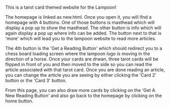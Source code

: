 This is a tarot card themed website for the Lampoon!

The homepage is linked as new.html.
Once you open it, you will ifnd a homepage with 4 buttons. One of those buttons is masthead which will display a pop up to show the masthead. The other button is info which will again display a pop up where info can be added. The button next to that is 'more' which will lead you to the lampoon website to read more articles.

The 4th button is the 'Get a Reading Button' which should redirect you to a chess board loading screen where the lampoon logo is moving in the direction of a horse. Once your cards are drwan, three tarot cards will be flipped in front of you and then moved to the side so you can read the article associated with that tarot card. Once you are done reading an article, you can change the article you are seeing by either clicking the 'Card 2' button or the 'Card 3' button. 

From this page, you can also draw more cards by clicking on the 'Get A New Reading Button' and also go back to the homepage by clicking on the home button.
